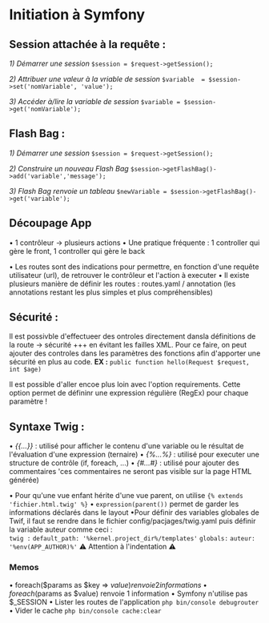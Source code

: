 # Initiation à Symfony

## Session attachée à la requête :

*1) Démarrer une session*
`$session = $request->getSession();`

*2) Attribuer une valeur à la vriable de session*
`$variable  = $session->set('nomVariable', 'value');`

*3) Accéder à/lire la variable de session*
`$variable = $session->get('nomVariable');`


## Flash Bag :

*1) Démarrer une session*
`$session = $request->getSession();`

*2) Construire un nouveau Flash Bag*
`$session->getFlashBag()->add('variable','message');`

*3) Flash Bag renvoie un tableau*
`$newVariable = $session->getFlashBag()->get('variable');`


## Découpage App

• 1 contrôleur -> plusieurs actions
• Une pratique fréquente : 1 controller qui gère le front, 1 controller qui gère le back

• Les routes sont des indications pour permettre, en fonction d'une requête utilisateur (url), de retrouver le contrôleur et l'action à executer
• Il existe plusieurs manière de définir les routes : routes.yaml / annotation (les annotations restant les plus simples et plus compréhensibles)


## Sécurité :

Il est possivble d'effectueer des ontroles directement dansla définitions de la route -> sécurité +++ en évitant les failles XML. 
Pour ce faire, on peut ajouter des controles dans les paramètres des fonctions afin d'apporter une sécurité en plus au code. 
**EX :** `public function hello(Request $request, int $age)`

Il est possible d'aller encoe plus loin avec l'option requirements. 
Cette option permet de défininr une expression régulière (RegEx) pour chaque paramètre ! 


## Syntaxe Twig :
• *{{...}}* : utilisé pour afficher le contenu d'une variable ou le résultat de l'évaluation d'une expression (ternaire)
• *{%...%}* : utilisé pour executer une structure de contrôle (if, foreach, ...)
• *{#...#}* : utilisé pour ajouter des commentaires 'ces commentaires ne seront pas visible sur la page HTML générée)

• Pour qu'une vue enfant hérite d'une vue parent, on utilise `{% extends 'fichier.html.twig' %}`
• `expression(parent())` permet de garder les informations déclarés dans le layout
•Pour définir des variables globales de Twif, il faut se rendre dans le fichier config/pacjages/twig.yaml puis définir la variable auteur comme ceci :  
`twig :`
    `default_path: '%kernel.project_dir%/templates'`
    `globals:`
        `auteur: '%env(APP_AUTHOR)%'`
⚠️ Attention à l'indentation ⚠️


### Memos

• foreach($params as $key => $value) renvoie 2 informations
• foreach($params as $value) renvoie 1 information
• Symfony n'utilise pas $_SESSION 
• Lister les routes de l'application `php bin/console debugrouter`
• Vider le cache `php bin/console cache:clear`
